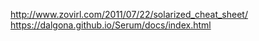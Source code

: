 http://www.zovirl.com/2011/07/22/solarized_cheat_sheet/
https://dalgona.github.io/Serum/docs/index.html
